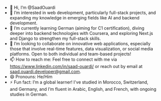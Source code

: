 - 👋 Hi, I’m @SaadOuardi  
- 👀 I’m interested in web development, particularly full-stack projects, and expanding my knowledge in emerging fields like AI and backend development.  
- 🌱 I’m currently learning German (aiming for C1 certification), diving deeper into backend technologies with Coursera, and exploring Next.js and Django to strengthen my full-stack skills.  
- 💞️ I’m looking to collaborate on innovative web applications, especially those that involve real-time features, data visualization, or social media platforms. Open to both individual and team-based projects!  
- 📫 How to reach me: Feel free to connect with me via https://www.linkedin.com/in/saad-ouardi/ or reach out by email at saad.ouardi.developer@gmail.com.  
- 😄 Pronouns: He/Him  
- ⚡ Fun fact: I’m a global learner! I've studied in Morocco, Switzerland, and Germany, and I’m fluent in Arabic, English, and French, with ongoing studies in German.
